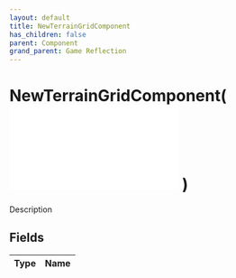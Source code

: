 ```yaml
---
layout: default
title: NewTerrainGridComponent
has_children: false
parent: Component
grand_parent: Game Reflection
---
```

# NewTerrainGridComponent( ![ SpatialInterface ](/game-reflection/components/spatial_interface.md) )
Description 

## Fields
| Type | Name |
|:-------------|:--------------|
